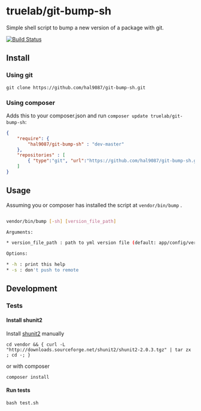 truelab/git-bump-sh
==============================

Simple shell script to bump a new version of a package with git.

[![Build Status](https://travis-ci.org/hal9087/git-bump-sh.svg)](https://travis-ci.org/hal9087/git-bump-sh)

## Install

### Using git

```
git clone https://github.com/hal9087/git-bump-sh.git
```

### Using composer

Adds this to your composer.json and run ```composer update truelab/git-bump-sh```:

```json
{
    "require": {
        "hal9087/git-bump-sh" : "dev-master"
    },
    "repositories" : [
        { "type":"git", "url":"https://github.com/hal9087/git-bump-sh.git" }
    ]
}
```

## Usage

Assuming you or composer has installed the script at ```vendor/bin/bump``` .

```bash

vendor/bin/bump [-sh] [version_file_path]

Arguments:

* version_file_path : path to yml version file (default: app/config/version.yml)

Options:

* -h : print this help
* -s : don't push to remote

```

## Development

### Tests

#### Install shunit2

Install [shunit2] manually 

```
cd vendor && { curl -L "http://downloads.sourceforge.net/shunit2/shunit2-2.0.3.tgz" | tar zx ; cd -; }
```

or with composer

```
composer install
```

#### Run tests

```
bash test.sh
```

[shunit2]: https://code.google.com/p/shunit2/


